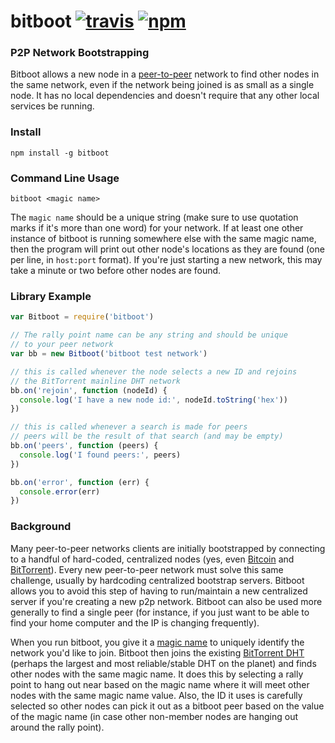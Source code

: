 # bitboot [![travis][travis-image]][travis-url] [![npm][npm-image]][npm-url]

[travis-image]: https://img.shields.io/travis/8468/bitboot/master.svg
[travis-url]: https://travis-ci.org/8468/bitboot
[npm-image]: https://img.shields.io/npm/v/bitboot.svg
[npm-url]: https://npmjs.org/package/bitboot

### P2P Network Bootstrapping

Bitboot allows a new node in a [peer-to-peer](https://en.wikipedia.org/wiki/Peer-to-peer) network to find other nodes in the same network, even if the network being joined is as small as a single node.  It has no local dependencies and doesn't require that any other local services be running.

### Install

```
npm install -g bitboot
```

### Command Line Usage

```
bitboot <magic name>
```

The `magic name` should be a unique string (make sure to use quotation marks if it's more than one word) for your network.  If at least one other instance of bitboot is running somewhere else with the same magic name, then the program will print out other node's locations as they are found (one per line, in `host:port` format).  If you're just starting a new network, this may take a minute or two before other nodes are found.

### Library Example

```js
var Bitboot = require('bitboot')

// The rally point name can be any string and should be unique
// to your peer network
var bb = new Bitboot('bitboot test network')

// this is called whenever the node selects a new ID and rejoins
// the BitTorrent mainline DHT network
bb.on('rejoin', function (nodeId) {
  console.log('I have a new node id:', nodeId.toString('hex'))
})

// this is called whenever a search is made for peers
// peers will be the result of that search (and may be empty)
bb.on('peers', function (peers) {
  console.log('I found peers:', peers)
})

bb.on('error', function (err) {
  console.error(err)
})
```

### Background

Many peer-to-peer networks clients are initially bootstrapped by connecting to a handful of hard-coded, centralized nodes (yes, even [Bitcoin](https://github.com/bitcoin/bitcoin/blob/37d83bb0a980996338d9bc9dbdbf0175eeaba9a2/src/chainparams.cpp#L116) and [BitTorrent](https://github.com/qbittorrent/qBittorrent/blob/5e114c0f2ead8077061e09e8debf89dfa0d526dc/src/base/bittorrent/session.cpp#L1567)).  Every new peer-to-peer network must solve this same challenge, usually by hardcoding centralized bootstrap servers.  Bitboot allows you to avoid this step of having to run/maintain a new centralized server if you're creating a new p2p network.  Bitboot can also be used more generally to find a single peer (for instance, if you just want to be able to find your home computer and the IP is changing frequently).

When you run bitboot, you give it a [magic name](https://en.wikipedia.org/wiki/Magic_number_(programming)) to uniquely identify the network you'd like to join.  Bitboot then joins the existing [BitTorrent DHT](https://en.wikipedia.org/wiki/Mainline_DHT) (perhaps the largest and most reliable/stable DHT on the planet) and finds other nodes with the same magic name.  It does this by selecting a rally point to hang out near based on the magic name where it will meet other nodes with the same magic name value.  Also, the ID it uses is carefully selected so other nodes can pick it out as a bitboot peer based on the value of the magic name (in case other non-member nodes are hanging out around the rally point).
